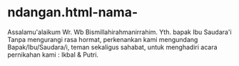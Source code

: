 # ndangan.html-nama-
Assalamu'alaikum Wr. Wb Bismillahirahmanirrahim.  Yth. bapak Ibu Saudara'i  Tanpa mengurangi rasa hormat, perkenankan kami mengundang Bapak/Ibu/Saudara/i, teman sekaligus sahabat, untuk menghadiri acara pernikahan kami :  Ikbal &amp; Putri. 
